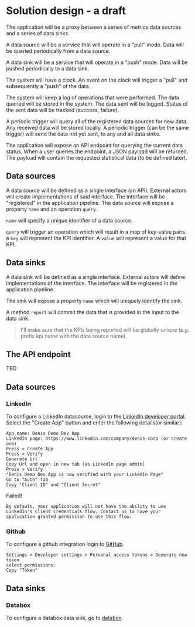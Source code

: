 # Solution design - a draft

The application will be a proxy between a series of metrics data sources and a series of data sinks.

A data source will be a service that will operate in a "pull" mode. Data will be queried periodically from a data source. 

A data sink will be a service that will operate in a "push" mode. Data will be pushed periodically to a data sink.

The system will have a clock. An event on the clock will trigger a "pull" and subsequently a "push" of the data.

The system will keep a log of operations that were performed. The data queried will be stored in the system. The data sent will be logged. Status of the sent data will be tracked (success, failure).

A periodic trigger will query all of the registered data sources for new data. Any received data will be stored locally. A periodic trigger (can be the same trigger) will send the data not yet sent, to any and all data sinks.

The application will expose an API endpoint for querying the current data status. When a user queries the endpoint, a JSON payload will be returned. The payload will contain the requested statistical data (to be defined later).



## Data sources

A data source will be defined as a single interface (an API). External actors will create implementations of said interface. The interface will  be "registered" in the application pipeline. The data source will expose a property `name` and an operation `query` . 

`name` will specify a unique identifier of a data source. 

`query` will trigger an operation which will result in a map of key-value pairs. a `key` will represent the KPI identifier. A `value` will represent a value for that KPI.



## Data sinks

A data sink will be defined as a single interface. External actors will define implementations of the interface. The interface will be registered in the application pipeline. 

The sink will expose a property `name` which will uniquely identify the sink. 

A method `report` will commit the data that is provided in the input to the data sink.

> I'll make sure that the KPIs being reported will be globally unique (e.g. prefix kpi name with the data source name).



## The API endpoint

TBD

## Data sources

### LinkedIn

To configure a LinkedIn datasource, login to the [LinkedIn developer portal](https://developer.linkedin.com/). Select the "Create App" button and enter the following details(or similar):

```
App name: Denis Demo Dev App
LinkedIn page: https://www.linkedin.com/company/denis-corp (or create one)
Press > Create App
Press > Verify
Generate Url
Copy Url and open in new tab (as LinkedIn page admin)
Press > Verify
"Denis Demo Dev App is now verified with your LinkedIn Page"
Go to "Auth" tab
Copy "Client ID" and "Client Secret"
```

Failed!

```
By default, your application will not have the ability to use LinkedIn's client credentials flow. Contact us to have your application granted permission to use this flow.

```



### Github

To configure a github integration login to [GitHub](github.com).

```
Settings > Developer settings > Personal access tokens > Generate new token
select permissions: 
Copy "Token"
```



## Data sinks

### Databox

To configure a databox data sink, go to [databox](http://developers.databox.com/).

```
```



